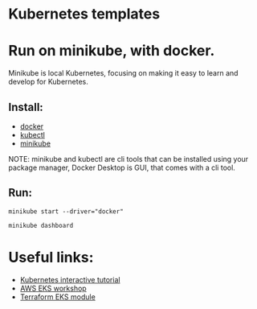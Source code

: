 # Kubernetes templates

# Run on minikube, with docker.

Minikube is local Kubernetes, focusing on making it easy to learn and develop for Kubernetes.

## Install:
- [docker](https://docs.docker.com/engine/install/)
- [kubectl](https://kubernetes.io/docs/tasks/tools/#kubectl)
- [minikube](https://minikube.sigs.k8s.io/docs/start/#installation)
  
NOTE: minikube and kubectl are cli tools that can be installed using your package manager, Docker Desktop is GUI, that comes with a cli tool.

## Run:
```
minikube start --driver="docker"
```
```
minikube dashboard
```

# Useful links:
- [Kubernetes interactive tutorial](https://kubernetes.io/docs/tutorials/kubernetes-basics/create-cluster/cluster-interactive/)
- [AWS EKS workshop](https://www.eksworkshop.com/)
- [Terraform EKS module](https://registry.terraform.io/modules/terraform-aws-modules/eks/aws/latest)